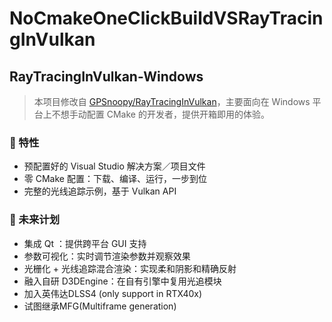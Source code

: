# NoCmakeOneClickBuildVSRayTracingInVulkan

## RayTracingInVulkan-Windows

> 本项目修改自 [GPSnoopy/RayTracingInVulkan](https://github.com/GPSnoopy/RayTracingInVulkan)，主要面向在 Windows 平台上不想手动配置 CMake 的开发者，提供开箱即用的体验。

### 🎯 特性

- 预配置好的 Visual Studio 解决方案／项目文件  
- 零 CMake 配置：下载、编译、运行，一步到位  
- 完整的光线追踪示例，基于 Vulkan API

### 🚀 未来计划

- 集成 Qt ：提供跨平台 GUI 支持  
- 参数可视化：实时调节渲染参数并观察效果  
- 光栅化 + 光线追踪混合渲染：实现柔和阴影和精确反射  
- 融入自研 D3DEngine：在自有引擎中复用光追模块
- 加入英伟达DLSS4 (only support in RTX40x)
- 试图继承MFG(Multiframe generation)
